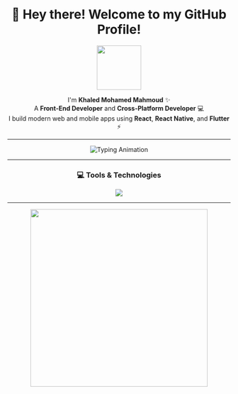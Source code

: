 

<h1 align="center">👋 Hey there! Welcome to my GitHub Profile!</h1>

<p align="center">
  <img src="https://media.giphy.com/media/3o7abB06u9bNzA8lu8/giphy.gif" width="100"/>
</p>


<p align="center">
  I'm <b>Khaled Mohamed Mahmoud</b> ✨<br>
  A <b>Front-End Developer</b> and <b>Cross-Platform Developer</b> 💻<br>
  I build modern web and mobile apps using <b>React</b>, <b>React Native</b>, and <b>Flutter</b> ⚡
</p>

---

<p align="center">
  <img src="https://readme-typing-svg.demolab.com?font=Fira+Code&duration=2500&pause=1000&color=00FF7F&center=true&vCenter=true&width=600&lines=Front-End+Developer;Cross-Platform+Developer;Using+React,+React+Native+%26+Flutter;Building+Modern+Apps+with+Beautiful+UI" alt="Typing Animation" />
</p>

---

<h3 align="center">💻 Tools & Technologies</h3>
<p align="center">
  <img src="https://skillicons.dev/icons?i=html,css,js,react,flutter,github,vscode" />
</p>

---

<p align="center">
  <img src="https://media.giphy.com/media/f3iwJFOVOwuy7K6FFw/giphy.gif" width="400" />
</p>


